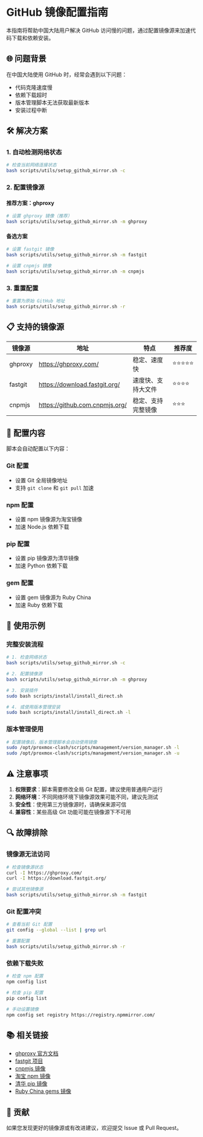 # GitHub 镜像配置指南

本指南将帮助中国大陆用户解决 GitHub 访问慢的问题，通过配置镜像源来加速代码下载和依赖安装。

## 🌐 问题背景

在中国大陆使用 GitHub 时，经常会遇到以下问题：
- 代码克隆速度慢
- 依赖下载超时
- 版本管理脚本无法获取最新版本
- 安装过程中断

## 🛠️ 解决方案

### 1. 自动检测网络状态

```bash
# 检查当前网络连接状态
bash scripts/utils/setup_github_mirror.sh -c
```

### 2. 配置镜像源

#### 推荐方案：ghproxy

```bash
# 设置 ghproxy 镜像（推荐）
bash scripts/utils/setup_github_mirror.sh -m ghproxy
```

#### 备选方案

```bash
# 设置 fastgit 镜像
bash scripts/utils/setup_github_mirror.sh -m fastgit

# 设置 cnpmjs 镜像
bash scripts/utils/setup_github_mirror.sh -m cnpmjs
```

### 3. 重置配置

```bash
# 重置为原始 GitHub 地址
bash scripts/utils/setup_github_mirror.sh -r
```

## 📋 支持的镜像源

| 镜像源 | 地址 | 特点 | 推荐度 |
|--------|------|------|--------|
| ghproxy | https://ghproxy.com/ | 稳定、速度快 | ⭐⭐⭐⭐⭐ |
| fastgit | https://download.fastgit.org/ | 速度快、支持大文件 | ⭐⭐⭐⭐ |
| cnpmjs | https://github.com.cnpmjs.org/ | 稳定、支持完整镜像 | ⭐⭐⭐ |

## 🔧 配置内容

脚本会自动配置以下内容：

### Git 配置
- 设置 Git 全局镜像地址
- 支持 `git clone` 和 `git pull` 加速

### npm 配置
- 设置 npm 镜像源为淘宝镜像
- 加速 Node.js 依赖下载

### pip 配置
- 设置 pip 镜像源为清华镜像
- 加速 Python 依赖下载

### gem 配置
- 设置 gem 镜像源为 Ruby China
- 加速 Ruby 依赖下载

## 📝 使用示例

### 完整安装流程

```bash
# 1. 检查网络状态
bash scripts/utils/setup_github_mirror.sh -c

# 2. 配置镜像源
bash scripts/utils/setup_github_mirror.sh -m ghproxy

# 3. 安装插件
sudo bash scripts/install/install_direct.sh

# 4. 或使用版本管理安装
sudo bash scripts/install/install_direct.sh -l
```

### 版本管理使用

```bash
# 配置镜像后，版本管理脚本会自动使用镜像
sudo /opt/proxmox-clash/scripts/management/version_manager.sh -l
sudo /opt/proxmox-clash/scripts/management/version_manager.sh -u
```

## ⚠️ 注意事项

1. **权限要求**：脚本需要修改全局 Git 配置，建议使用普通用户运行
2. **网络环境**：不同网络环境下镜像源效果可能不同，建议先测试
3. **安全性**：使用第三方镜像源时，请确保来源可信
4. **兼容性**：某些高级 Git 功能可能在镜像源下不可用

## 🔍 故障排除

### 镜像源无法访问

```bash
# 检查镜像源状态
curl -I https://ghproxy.com/
curl -I https://download.fastgit.org/

# 尝试其他镜像源
bash scripts/utils/setup_github_mirror.sh -m fastgit
```

### Git 配置冲突

```bash
# 查看当前 Git 配置
git config --global --list | grep url

# 重置配置
bash scripts/utils/setup_github_mirror.sh -r
```

### 依赖下载失败

```bash
# 检查 npm 配置
npm config list

# 检查 pip 配置
pip config list

# 手动设置镜像
npm config set registry https://registry.npmmirror.com/
```

## 📚 相关链接

- [ghproxy 官方文档](https://ghproxy.com/)
- [fastgit 项目](https://github.com/fastgh/fastgit)
- [cnpmjs 镜像](https://github.com/cnpm/cnpmjs.org)
- [淘宝 npm 镜像](https://npmmirror.com/)
- [清华 pip 镜像](https://pypi.tuna.tsinghua.edu.cn/)
- [Ruby China gems 镜像](https://gems.ruby-china.com/)

## 🤝 贡献

如果您发现更好的镜像源或有改进建议，欢迎提交 Issue 或 Pull Request。

